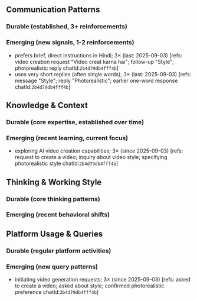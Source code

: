 ## Communication Patterns
### Durable (established, 3+ reinforcements)

### Emerging (new signals, 1-2 reinforcements)
- prefers brief, direct instructions in Hindi; 3× (last: 2025-09-03) [refs: video creation request "Video creat karna hai"; follow-up "Style"; photorealistic reply chatId:`2b4d79db4fff4b`]
- uses very short replies (often single words); 3× (last: 2025-09-03) [refs: message "Style"; reply "Photorealistic"; earlier one-word response chatId:`2b4d79db4fff4b`]

## Knowledge & Context
### Durable (core expertise, established over time)

### Emerging (recent learning, current focus)
- exploring AI video creation capabilities; 3× (since 2025-09-03) [refs: request to create a video; inquiry about video style; specifying photorealistic style chatId:`2b4d79db4fff4b`]

## Thinking & Working Style
### Durable (core thinking patterns)

### Emerging (recent behavioral shifts)

## Platform Usage & Queries
### Durable (regular platform activities)

### Emerging (new query patterns)
- initiating video generation requests; 3× (since 2025-09-03) [refs: asked to create a video; asked about style; confirmed photorealistic preference chatId:`2b4d79db4fff4b`]